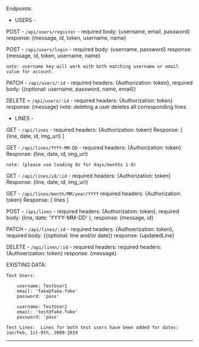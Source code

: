 Endpoints:

- USERS -

POST - `/api/users/register` -
required body: {username, email, password}
response: {message, id, token, username, name}

POST - `/api/users/login` -
required body: {username, password}
response: {message, id, token, username, name}

    note: username key will work with both matching username or email value for account.

PATCH - `/api/users/:id` -
required headers: {Authorization: token},
required body: {(optional: username, password, name, email)}

DELETE = `/api/users/:id` -
required headers: {Authorization: token}
response: {message}
note: deleting a user deletes all corresponding lines.

- LINES -

GET - `/api/lines` -
required headers: {Authorization: token}
Response: [ {line, date, id, img_url} ]

GET - `/api/lines/YYYY-MM-DD` -
required headers: {Authorization: token}
Response: {line, date, id, img_url}

    note: (please use leading 0s for days/months 1-9)

GET - `/api/lines/id/:id` -
required headers: {Authorization: token}
Response: {line, date, id, img_url}

GET - `/api/lines/month/MM/year/YYYY`
required headers: {Authorization: token}
Response: [ lines ]

POST - `/api/lines` -
required headers: {Authorization: token},
required body: {line, date: 'YYYY-MM-DD' },
response: {message, id}

PATCH - `/api/lines/:id` -
required headers: {Authoerization: token},
required body: {(optional: line and/or date)}
response: {updatedLine}

DELETE - `/api/lines/:id` -
required headers: required headers: {Authoerization: token}
response: {message}

EXISTING DATA:

    Test Users:

        username: TestUser1
        email: 'fake@fake.fake'
        password: 'pass'

        username: TestUser2
        email: 'test@fake.fake'
        password: 'pass'

    Test Lines:  Lines for both test users have been added for dates: Jan/Feb, 1st-9th, 2009-2019

---
